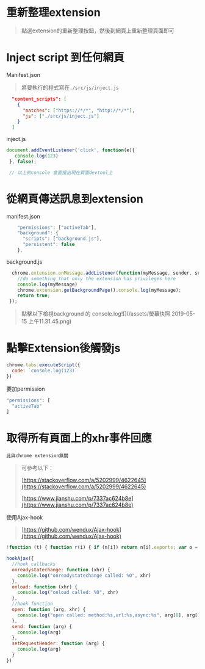 # 重新整理extension

> 點選extension的重新整理按鈕，然後到網頁上重新整理頁面即可

# Inject script 到任何網頁

Manifest.json

> 將要執行的程式寫在`./src/js/inject.js`

```json
  "content_scripts": [
    {
      "matches": ["https://*/*", "http://*/*"],
      "js": ["./src/js/inject.js"]
    }
  ]
```

inject.js

```js
document.addEventListener('click', function(e){
   console.log(123)
 }, false);

 // 以上的console 會直接出現在頁面devtool上
```

# 從網頁傳送訊息到extension

manifest.json

```js
    "permissions": ["activeTab"],
    "background": {
      "scripts": ["background.js"],
      "persistent": false
    },
```

background.js

```js
  chrome.extension.onMessage.addListener(function(myMessage, sender, sendResponse){
    //do something that only the extension has privileges here
    console.log(myMessage)
    chrome.extension.getBackgroundPage().console.log(myMessage);
    return true;
 });
```

> 點擊以下檢視background 的 console.log![](/assets/螢幕快照 2019-05-15 上午11.31.45.png)

# 點擊Extension後觸發js

```js
chrome.tabs.executeScript({
  code: `console.log(123)`
})
```

要加permission

```js
"permissions": [
  "activeTab"
]
```

# 取得所有頁面上的xhr事件回應

```
此與chrome extension無關
```

> 可參考以下：
>
> [https://stackoverflow.com/a/5202999/4622645](https://stackoverflow.com/a/5202999/4622645)
>
> [https://www.jianshu.com/p/7337ac624b8e](https://www.jianshu.com/p/7337ac624b8e)

使用Ajax-hook

> [https://github.com/wendux/Ajax-hook](https://github.com/wendux/Ajax-hook)

```js
!function (t) { function r(i) { if (n[i]) return n[i].exports; var o = n[i] = { exports: {}, id: i, loaded: !1 }; return t[i].call(o.exports, o, o.exports, r), o.loaded = !0, o.exports } var n = {}; return r.m = t, r.c = n, r.p = "", r(0) }([function (t, r, n) { n(1)(window) }, function (t, r) { t.exports = function (t) { t.hookAjax = function (t) { function r(t) { return function () { return this.hasOwnProperty(t + "_") ? this[t + "_"] : this.xhr[t] } } function n(r) { return function (n) { var i = this.xhr, o = this; return 0 != r.indexOf("on") ? void (this[r + "_"] = n) : void (t[r] ? i[r] = function () { t[r](o) || n.apply(i, arguments) } : i[r] = n) } } function i(r) { return function () { var n = [].slice.call(arguments); if (!t[r] || !t[r].call(this, n, this.xhr)) return this.xhr[r].apply(this.xhr, n) } } return window._ahrealxhr = window._ahrealxhr || XMLHttpRequest, XMLHttpRequest = function () { this.xhr = new window._ahrealxhr; for (var t in this.xhr) { var o = ""; try { o = typeof this.xhr[t] } catch (t) { } "function" === o ? this[t] = i(t) : Object.defineProperty(this, t, { get: r(t), set: n(t) }) } }, window._ahrealxhr }, t.unHookAjax = function () { window._ahrealxhr && (XMLHttpRequest = window._ahrealxhr), window._ahrealxhr = void 0 }, t.default = t } }]);

hookAjax({
  //hook callbacks
  onreadystatechange: function (xhr) {
    console.log("onreadystatechange called: %O", xhr)
  },
  onload: function (xhr) {
    console.log("onload called: %O", xhr)
  },
  //hook function
  open: function (arg, xhr) {
    console.log("open called: method:%s,url:%s,async:%s", arg[0], arg[1], arg[2])
  },
  send: function (arg) {
    console.log(arg)
  },
  setRequestHeader: function (arg) {
    console.log(arg)
  }
})
```



